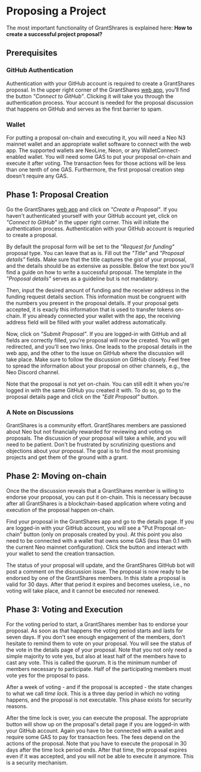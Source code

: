 ---
---
 
# Proposing a Project

The most important functionality of GrantShrares is explained here: **How to create a successful project proposal?**

## Prerequisites

### GitHub Authentication

Authentication with your GitHub account is required to create a GrantShares proposal. In the upper right corner of the
GrantShares [web app](https://grantshares.io/app/proposals), you'll find the button *"Connect to GitHub"*. Clicking it
will take you through the authentication process. Your account is needed for the proposal discussion that happens on
GitHub and serves as the first barrier to spam.

### Wallet

For putting a proposal on-chain and executing it, you will need a Neo N3 mainnet wallet and an appropriate wallet
software to connect with the web app. The supported wallets are NeoLine, Neon, or any WalletConnect-enabled wallet. You
will need some GAS to put your proposal on-chain and execute it after voting. The transaction fees for those actions
will be less than one tenth of one GAS. Furthermore, the first proposal creation step doesn't require any GAS.

## Phase 1: Proposal Creation

Go the GrantShares [web app](https://grantshares.io/app/proposals) and click on *"Create a Proposal"*. If you haven't
authenticated yourself with your GitHub account yet, click on *"Connect to GitHub"* in the upper right corner. This will
initiate the authentication process. Authentication with your GitHub account is requried to create a proposal.

By default the proposal form will be set to the *"Request for funding"* proposal type. You can leave that as is. Fill
out the *"Title"* and *"Proposal details"* fields. Make sure that the title captures the gist of your proposal, and the
details should be as extensive as possible. Below the text box you'll find a guide on how to write a successful
proposal. The template in the *"Proposal details"* serves as a guideline but is not mandatory.

Then, input the desired amount of funding and the receiver address in the funding request details section. This
information must be congruent with the numbers you present in the proposal details. If your proposal gets accepted, it
is exacly this information that is used to transfer tokens on-chain. If you already connected your wallet with the app,
the receiving address field will be filled with your wallet address automatically. 

Now, click on *"Submit Proposal"*. If you are logged-in with GitHub and all fields are correctly filled, you're proposal
will now be created. You will get redirected, and you'll see two links. One leads to the proposal details in the web
app, and the other to the issue on GitHub where the discussion will take place. Make sure to follow the discussion on
GitHub closely. Feel free to spread the information about your proposal on other channels, e.g., the Neo Discord
channel. 

Note that the proposal is not yet on-chain. You can still edit it when you're logged in with the same GitHub you created
it with. To do so, go to the proposal details page and click on the *"Edit Proposal"* button. 


### A Note on Discussions

GrantShares is a community effort. GrantShares members are passioned about Neo but not financially rewarded for
reviewing and voting on proposals. The discussion of your proposal will take a while, and you will need to be patient.
Don't be frustrated by scrutinizing questions and objections about your proposal. The goal is to find the most promising
projects and get them of the ground with a grant.

## Phase 2: Moving on-chain 

Once the the discussion reveals that a GrantShares member is willing to endorse your proposal, you can put it on-chain.
This is necessary because after all GrantShares is a blockchain-based application where voting and execution of the
proposal happen on-chain. 

Find your proposal in the GrantShares app and go to the details page. If you are logged-in with your GitHub account, you
will see a "Put Proposal on-chain" button (only on proposals created by you). At this point you also need to be
connected with a wallet that owns some GAS (less than 0.1 with the current Neo mainnet configuration). Click the button
and interact with your wallet to send the creation transaction.

The status of your proposal will update, and the GrantShares GitHub bot will post a comment on the discussion issue. The
proposal is now ready to be endorsed by one of the GrantShares members. In this state a proposal is valid for 30 days.
After that period it expires and becomes useless, i.e., no voting will take place, and it cannot be executed nor
renewed.

## Phase 3: Voting and Execution

For the voting period to start, a GrantShares member has to endorse your proposal. As soon as that happens the voting
period starts and lasts for seven days. If you don't see enough engagement of the members, don't hesitate to remind them
to vote on your proposal. You will see the status of the vote in the details page of your proposal. Note that you not
only need a simple majority to vote yes, but also at least half of the members have to cast any vote. This is called the
quorum. It is the minimum number of members necessary to participate. Half of the participating members must vote yes
for the proposal to pass.

After a week of voting - and if the proposal is accepted - the state changes to what we call *time lock*. This is a
three day period in which no voting happens, and the proposal is not executable. This phase exists for security reasons.

After the time lock is over, you can execute the proposal. The appropriate button will show up on the proposal's detail
page if you are logged-in with your GitHub account. Again you have to be connected with a wallet and require some GAS to
pay for transaction fees. The fees depend on the actions of the proposal. Note that you have to execute the proposal in
30 days after the time lock period ends. After that time, the proposal expires even if it was accepted, and you will not
be able to execute it anymore. This is a security mechanism.
